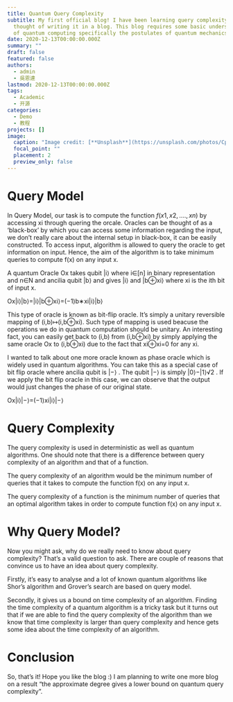 ```yaml
---
title: Quantum Query Complexity
subtitle: My first official blog! I have been learning query complexity and
  thought of writing it in a blog. This blog requires some basic understanding
  of quantum computing specifically the postulates of quantum mechanics.
date: 2020-12-13T00:00:00.000Z
summary: ""
draft: false
featured: false
authors:
  - admin
  - 吳恩達
lastmod: 2020-12-13T00:00:00.000Z
tags:
  - Academic
  - 开源
categories:
  - Demo
  - 教程
projects: []
image:
  caption: "Image credit: [**Unsplash**](https://unsplash.com/photos/CpkOjOcXdUY)"
  focal_point: ""
  placement: 2
  preview_only: false
---
```

# Query Model[](https://aman-agrawal01.github.io/posts/2021/11/query_complexity/#query-model "Permalink")

In Query Model, our task is to compute the function $f(x1,x2,….,xn)$ by accessing xi through quering the orcale. Oracles can be thought of as a ‘black-box’ by which you can access some information regarding the input, we don’t really care about the internal setup in black-box, it can be easily constructed. To access input, algorithm is allowed to query the oracle to get information on input. Hence, the aim of the algorithm is to take minimum queries to compute f(x) on any input x.

A quantum Oracle Ox takes qubit |i⟩ where i∈\[n] in binary representation and n∈N and ancilia qubit |b⟩ and gives |i⟩ and |b⊕xi⟩ where xi is the ith bit of input x.

Ox|i⟩|b⟩=|i⟩|b⊕xi⟩=(−1)b∗xi|i⟩|b⟩

This type of oracle is known as bit-flip oracle. It’s simply a unitary reversible mapping of (i,b)↦(i,b⊕xi). Such type of mapping is used beacuse the operations we do in quantum computation should be unitary. An interesting fact, you can easily get back to (i,b) from (i,b⊕xi) by simply applying the same oracle Ox to (i,b⊕xi) due to the fact that xi⊕xi=0 for any xi.

I wanted to talk about one more oracle known as phase oracle which is widely used in quantum algorithms. You can take this as a special case of bit flip oracle where ancilia qubit is |−⟩ . The qubit |−⟩ is simply |0⟩−|1⟩√2 . If we apply the bit flip oracle in this case, we can observe that the output would just changes the phase of our original state.

Ox|i⟩|−⟩=(−1)xi|i⟩|−⟩

# Query Complexity[](https://aman-agrawal01.github.io/posts/2021/11/query_complexity/#query-complexity "Permalink")

The query complexity is used in deterministic as well as quantum algorithms. One should note that there is a difference between query complexity of an algorithm and that of a function.

The query complexity of an algorithm would be the minimum number of queries that it takes to compute the function f(x) on any input x.

The query complexity of a function is the minimum number of queries that an optimal algorithm takes in order to compute function f(x) on any input x.

# Why Query Model?[](https://aman-agrawal01.github.io/posts/2021/11/query_complexity/#why-query-model "Permalink")

Now you might ask, why do we really need to know about query complexity? That’s a valid question to ask. There are couple of reasons that convince us to have an idea about query complexity.

Firstly, it’s easy to analyse and a lot of known quantum algorithms like Shor’s algorithm and Grover’s search are based on query model.

Secondly, it gives us a bound on time complexity of an algorithm. Finding the time complexity of a quantum algorithm is a tricky task but it turns out that if we are able to find the query complexity of the algorithm than we know that time complexity is larger than query complexity and hence gets some idea about the time complexity of an algorithm.

# Conclusion[](https://aman-agrawal01.github.io/posts/2021/11/query_complexity/#conclusion "Permalink")

So, that’s it! Hope you like the blog :) I am planning to write one more blog on a result “the approximate degree gives a lower bound on quantum query complexity”.
